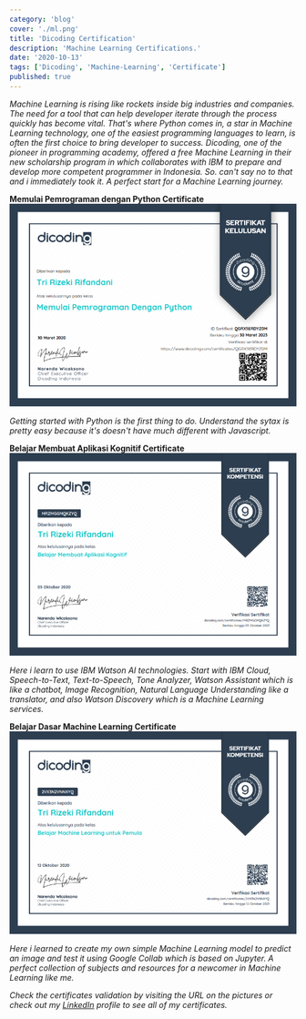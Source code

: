 ```yaml
---
category: 'blog'
cover: './ml.png'
title: 'Dicoding Certification'
description: 'Machine Learning Certifications.'
date: '2020-10-13'
tags: ['Dicoding', 'Machine-Learning', 'Certificate']
published: true
---
```


_Machine Learning is rising like rockets inside big industries and companies. The need for a tool that can help developer iterate through the process quickly has become vital. That's where Python comes in, a star in Machine Learning technology, one of the easiest programming languages to learn, is often the first choice to bring developer to success. Dicoding, one of the pioneer in programming academy, offered a free Machine Learning in their new scholarship program in which collaborates with IBM to prepare and develop more competent programmer in Indonesia. So. can't say no to that and i immediately took it. A perfect start for a Machine Learning journey._

**Memulai Pemrograman dengan Python Certificate**
![Memulai Pemrograman dengan Python Certificate by Rifandani](./python2.png)

_Getting started with Python is the first thing to do. Understand the sytax is pretty easy because it's doesn't have much different with Javascript._

**Belajar Membuat Aplikasi Kognitif Certificate**
![Belajar Membuat Aplikasi Kognitif Certificate by Rifandani](./kognitif.png)

_Here i learn to use IBM Watson AI technologies. Start with IBM Cloud, Speech-to-Text, Text-to-Speech, Tone Analyzer, Watson Assistant which is like a chatbot, Image Recognition, Natural Language Understanding like a translator, and also Watson Discovery which is a Machine Learning services._

**Belajar Dasar Machine Learning Certificate**
![Belajar Dasar Machine Learning Certificate by Rifandani](./ml.png)

_Here i learned to create my own simple Machine Learning model to predict an image and test it using Google Collab which is based on Jupyter. A perfect collection of subjects and resources for a newcomer in Machine Learning like me._

_Check the certificates validation by visiting the URL on the pictures or check out my [LinkedIn](https://www.linkedin.com/in/rifandani/) profile to see all of my certificates._

